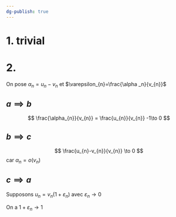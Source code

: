 ```yaml
---
dg-publish: true
---
```


# $1.$ trivial

# $2.$

On pose $\alpha_{n} = u_{n}-v_{n}$
et $\varepsilon_{n}=\frac{\alpha _n}{v_{n}}$

## $a \implies b$

$$
\frac{\alpha_{n}}{v_{n}} = \frac{u_{n}}{v_{n}} -1\to 0
$$

## $b \implies c$

$$
\frac{u_{n}-v_{n}}{v_{n}} \to 0
$$
car $\alpha_{n} = o(v_{n})$

## $c \implies a$

Supposons $u_{n}=v_{n}(1+\varepsilon_{n})$ avec $\varepsilon_{n}\to 0$

On a $1+\varepsilon_{n}\to 1$

